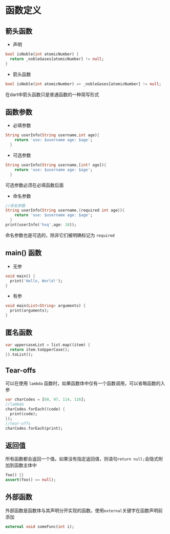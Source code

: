 # 函数定义

## 箭头函数

- 声明


```dart
bool isNoble(int atomicNumber) {
  return _nobleGases[atomicNumber] != null;
}
```

- 箭头函数

```dart
bool isNoble(int atomicNumber) => _nobleGases[atomicNumber] != null;
```

<note>在dart中箭头函数只是普通函数的一种简写形式</note>



## 函数参数

- 必填参数

```dart
String userInfo(String username,int age){
    return 'use: $username age: $age';
  }
```

- 可选参数

```dart
String userInfo(String username,[int? age]){
    return 'use: $username age: $age';
  }
```

<warning>可选参数必须在必填函数后面</warning>

- 命名参数

```dart
//命名参数
String userInfo(String username,{required int age}){
    return 'use: $username age: $age';
  }
print(userInfo('hxq',age: 18));
```

<note>命名参数也是可选的，除非它们被明确标记为 `required`</note>



## main() 函数

- 无参

```dart
void main() {
  print('Hello, World!');
}
```

- 有参

```dart
void main(List<String> arguments) {
  print(arguments);
}
```



## 匿名函数

```dart
var uppercaseList = list.map((item) {
  return item.toUpperCase();
}).toList();
```



## Tear-offs

可以在使用 `lambda` 函数时，如果函数体中仅有一个函数调用，可以省略函数的入参

```dart
var charCodes = [68, 97, 114, 116];
//lambda
charCodes.forEach((code) {
  print(code);
});
//tear-offs
charCodes.forEach(print);
```



## 返回值

所有函数都会返回一个值。如果没有指定返回值，则语句`return null;`会隐式附加到函数主体中

```dart
foo() {}
assert(foo() == null);
```



## 外部函数

外部函数是函数体与其声明分开实现的函数。使用`external`关键字在函数声明前添加

```dart
external void someFunc(int i);
```

